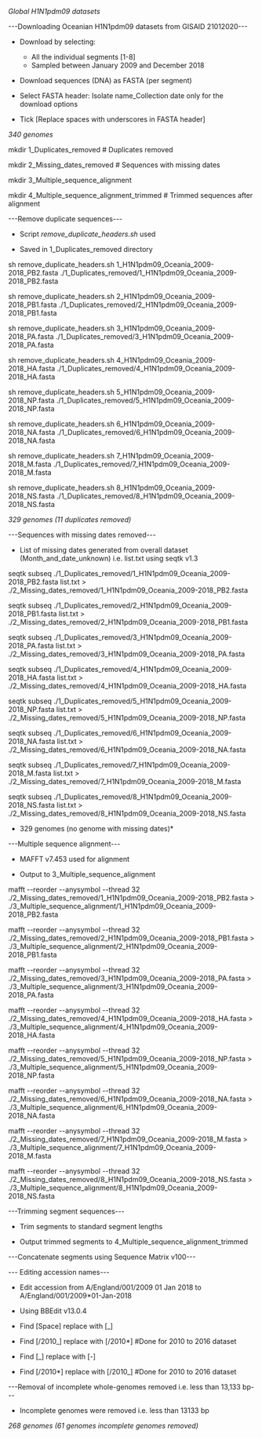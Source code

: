 

*Global H1N1pdm09 datasets*

---Downloading Oceanian H1N1pdm09 datasets from GISAID 21012020---

- Download by selecting: 

	- All the individual segments [1-8]
	- Sampled between January 2009 and December 2018

- Download sequences (DNA) as FASTA (per segment)

- Select FASTA header: Isolate name_Collection date only for the download options

- Tick [Replace spaces with underscores in FASTA header]

*340 genomes*



 mkdir 1_Duplicates_removed # Duplicates removed

 mkdir 2_Missing_dates_removed # Sequences with missing dates

 mkdir 3_Multiple_sequence_alignment

 mkdir 4_Multiple_sequence_alignment_trimmed # Trimmed sequences after alignment



---Remove duplicate sequences---

- Script *remove_duplicate_headers.sh* used

- Saved in 1_Duplicates_removed directory 

 sh remove_duplicate_headers.sh 1_H1N1pdm09_Oceania_2009-2018_PB2.fasta ./1_Duplicates_removed/1_H1N1pdm09_Oceania_2009-2018_PB2.fasta

 sh remove_duplicate_headers.sh 2_H1N1pdm09_Oceania_2009-2018_PB1.fasta ./1_Duplicates_removed/2_H1N1pdm09_Oceania_2009-2018_PB1.fasta

 sh remove_duplicate_headers.sh 3_H1N1pdm09_Oceania_2009-2018_PA.fasta ./1_Duplicates_removed/3_H1N1pdm09_Oceania_2009-2018_PA.fasta

 sh remove_duplicate_headers.sh 4_H1N1pdm09_Oceania_2009-2018_HA.fasta ./1_Duplicates_removed/4_H1N1pdm09_Oceania_2009-2018_HA.fasta

 sh remove_duplicate_headers.sh 5_H1N1pdm09_Oceania_2009-2018_NP.fasta ./1_Duplicates_removed/5_H1N1pdm09_Oceania_2009-2018_NP.fasta

 sh remove_duplicate_headers.sh 6_H1N1pdm09_Oceania_2009-2018_NA.fasta ./1_Duplicates_removed/6_H1N1pdm09_Oceania_2009-2018_NA.fasta

 sh remove_duplicate_headers.sh 7_H1N1pdm09_Oceania_2009-2018_M.fasta ./1_Duplicates_removed/7_H1N1pdm09_Oceania_2009-2018_M.fasta

 sh remove_duplicate_headers.sh 8_H1N1pdm09_Oceania_2009-2018_NS.fasta ./1_Duplicates_removed/8_H1N1pdm09_Oceania_2009-2018_NS.fasta

*329 genomes (11 duplicates removed)*



---Sequences with missing dates removed---

- List of missing dates generated from overall dataset (Month_and_date_unknown) i.e. list.txt using seqtk v1.3 

 seqtk subseq ./1_Duplicates_removed/1_H1N1pdm09_Oceania_2009-2018_PB2.fasta list.txt > ./2_Missing_dates_removed/1_H1N1pdm09_Oceania_2009-2018_PB2.fasta

 seqtk subseq ./1_Duplicates_removed/2_H1N1pdm09_Oceania_2009-2018_PB1.fasta list.txt > ./2_Missing_dates_removed/2_H1N1pdm09_Oceania_2009-2018_PB1.fasta

 seqtk subseq ./1_Duplicates_removed/3_H1N1pdm09_Oceania_2009-2018_PA.fasta list.txt > ./2_Missing_dates_removed/3_H1N1pdm09_Oceania_2009-2018_PA.fasta

 seqtk subseq ./1_Duplicates_removed/4_H1N1pdm09_Oceania_2009-2018_HA.fasta list.txt > ./2_Missing_dates_removed/4_H1N1pdm09_Oceania_2009-2018_HA.fasta

 seqtk subseq ./1_Duplicates_removed/5_H1N1pdm09_Oceania_2009-2018_NP.fasta list.txt > ./2_Missing_dates_removed/5_H1N1pdm09_Oceania_2009-2018_NP.fasta

 seqtk subseq ./1_Duplicates_removed/6_H1N1pdm09_Oceania_2009-2018_NA.fasta list.txt > ./2_Missing_dates_removed/6_H1N1pdm09_Oceania_2009-2018_NA.fasta

 seqtk subseq ./1_Duplicates_removed/7_H1N1pdm09_Oceania_2009-2018_M.fasta list.txt > ./2_Missing_dates_removed/7_H1N1pdm09_Oceania_2009-2018_M.fasta

 seqtk subseq ./1_Duplicates_removed/8_H1N1pdm09_Oceania_2009-2018_NS.fasta list.txt > ./2_Missing_dates_removed/8_H1N1pdm09_Oceania_2009-2018_NS.fasta


* 329 genomes (no genome with missing dates)*



---Multiple sequence alignment---

- MAFFT v7.453 used for alignment

- Output to 3_Multiple_sequence_alignment

 mafft --reorder --anysymbol --thread 32 ./2_Missing_dates_removed/1_H1N1pdm09_Oceania_2009-2018_PB2.fasta > ./3_Multiple_sequence_alignment/1_H1N1pdm09_Oceania_2009-2018_PB2.fasta

 mafft --reorder --anysymbol --thread 32 ./2_Missing_dates_removed/2_H1N1pdm09_Oceania_2009-2018_PB1.fasta > ./3_Multiple_sequence_alignment/2_H1N1pdm09_Oceania_2009-2018_PB1.fasta

 mafft --reorder --anysymbol --thread 32 ./2_Missing_dates_removed/3_H1N1pdm09_Oceania_2009-2018_PA.fasta > ./3_Multiple_sequence_alignment/3_H1N1pdm09_Oceania_2009-2018_PA.fasta

 mafft --reorder --anysymbol --thread 32 ./2_Missing_dates_removed/4_H1N1pdm09_Oceania_2009-2018_HA.fasta > ./3_Multiple_sequence_alignment/4_H1N1pdm09_Oceania_2009-2018_HA.fasta

 mafft --reorder --anysymbol --thread 32 ./2_Missing_dates_removed/5_H1N1pdm09_Oceania_2009-2018_NP.fasta > ./3_Multiple_sequence_alignment/5_H1N1pdm09_Oceania_2009-2018_NP.fasta

 mafft --reorder --anysymbol --thread 32 ./2_Missing_dates_removed/6_H1N1pdm09_Oceania_2009-2018_NA.fasta > ./3_Multiple_sequence_alignment/6_H1N1pdm09_Oceania_2009-2018_NA.fasta

 mafft --reorder --anysymbol --thread 32 ./2_Missing_dates_removed/7_H1N1pdm09_Oceania_2009-2018_M.fasta > ./3_Multiple_sequence_alignment/7_H1N1pdm09_Oceania_2009-2018_M.fasta

 mafft --reorder --anysymbol --thread 32 ./2_Missing_dates_removed/8_H1N1pdm09_Oceania_2009-2018_NS.fasta > ./3_Multiple_sequence_alignment/8_H1N1pdm09_Oceania_2009-2018_NS.fasta



---Trimming segment sequences---

- Trim segments to standard segment lengths

- Output trimmed segments to 4_Multiple_sequence_alignment_trimmed



---Concatenate segments using Sequence Matrix v100---



--- Editing accession names---

- Edit accession from A/England/001/2009 01 Jan 2018 to A/England/001/2009*01-Jan-2018 

- Using BBEdit v13.0.4

- Find [Space] replace with [_]

- Find [/2010_] replace with [/2010*] #Done for 2010 to 2016 dataset

- Find [_] replace with [-]

- Find [/2010*] replace with [/2010_] #Done for 2010 to 2016 dataset



---Removal of incomplete whole-genomes removed i.e. less than 13,133 bp---

- Incomplete genomes were removed i.e. less than 13133 bp

*268 genomes (61 genomes incomplete genomes removed)*